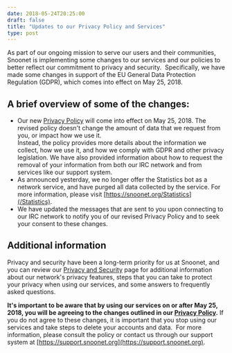```yaml
--- 
date: 2018-05-24T20:25:00
draft: false
title: "Updates to our Privacy Policy and Services"
type: post
---
```


As part of our ongoing mission to serve our users and their communities, Snoonet is implementing some changes to our services and our policies to better reflect our commitment to privacy and security. &nbsp;Specifically, we have made some changes in support of the EU General Data Protection Regulation (GDPR), which comes into effect on May 25, 2018.  

## A brief overview of some of the changes:  
 * Our new [Privacy Policy](/privacy-policy) will come into effect on May 25, 2018.  The revised policy doesn't change the amount of data that we request from you, or impact how we use it.  
 Instead, the policy provides more details about the information we collect, how we use it, and how we comply with GDPR and other privacy legislation.  We have also provided information about how to request the removal of your information from both our IRC network and from services like our support system.   
 * As announced yesterday, we no longer offer the Statistics bot as a network service, and have purged all data collected by the service.  For more information, please visit [https://snoonet.org/Statistics](/Statistics).
 * We have updated the messages that are sent to you upon connecting to our IRC network to notify you of our revised Privacy Policy and to seek your consent to these changes.

## Additional information
  
Privacy and security have been a long-term priority for us at Snoonet, and you can review our [Privacy and Security](/privacy) page for additional information about our network's privacy features, steps that you can take to protect your privacy when using our services, and some answers to frequently asked questions.  

**It's important to be aware that by using our services on or after May 25, 2018, you will be agreeing to the changes outlined in our [Privacy Policy](/privacy-policy).**  If you do not agree to these changes, it is important that you stop using our services and take steps to delete your accounts and data. &nbsp;For more information, please consult the policy or contact us through our support system at [https://support.snoonet.org](https://support.snoonet.org).